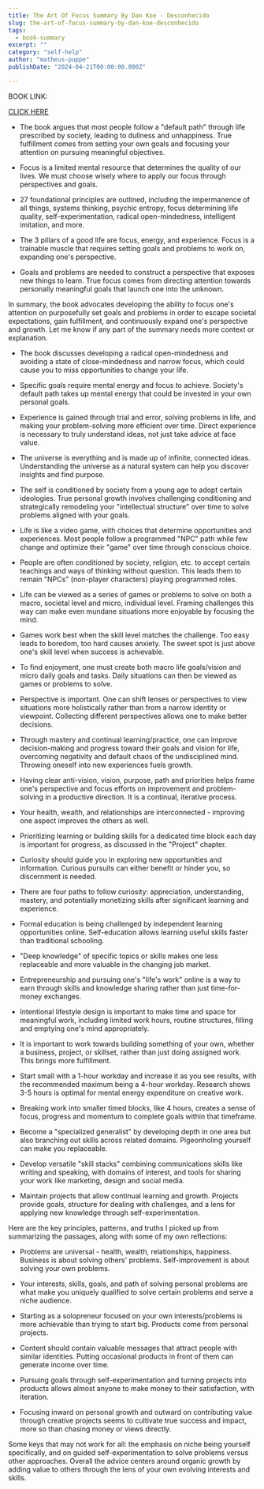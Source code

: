 ```yaml
---
title: The Art Of Focus Summary By Dan Koe - Desconhecido
slug: the-art-of-focus-summary-by-dan-koe-desconhecido
tags: 
  - book-summary
excerpt: ""
category: "self-help"
author: "matheus-puppe"
publishDate: "2024-04-21T00:00:00.000Z"

---
```


BOOK LINK:

[CLICK HERE](https://www.amazon.com/gp/search?ie=UTF8&tag=matheuspupp0a-20&linkCode=ur2&linkId=4410b525877ab397377c2b5e60711c1a&camp=1789&creative=9325&index=books&keywords=the-art-of-focus-summary-by-dan-koe-desconhecido)



- The book argues that most people follow a "default path" through life prescribed by society, leading to dullness and unhappiness. True fulfillment comes from setting your own goals and focusing your attention on pursuing meaningful objectives. 

- Focus is a limited mental resource that determines the quality of our lives. We must choose wisely where to apply our focus through perspectives and goals. 

- 27 foundational principles are outlined, including the impermanence of all things, systems thinking, psychic entropy, focus determining life quality, self-experimentation, radical open-mindedness, intelligent imitation, and more. 

- The 3 pillars of a good life are focus, energy, and experience. Focus is a trainable muscle that requires setting goals and problems to work on, expanding one's perspective. 

- Goals and problems are needed to construct a perspective that exposes new things to learn. True focus comes from directing attention towards personally meaningful goals that launch one into the unknown.

In summary, the book advocates developing the ability to focus one's attention on purposefully set goals and problems in order to escape societal expectations, gain fulfillment, and continuously expand one's perspective and growth. Let me know if any part of the summary needs more context or explanation.

- The book discusses developing a radical open-mindedness and avoiding a state of close-mindedness and narrow focus, which could cause you to miss opportunities to change your life. 

- Specific goals require mental energy and focus to achieve. Society's default path takes up mental energy that could be invested in your own personal goals. 

- Experience is gained through trial and error, solving problems in life, and making your problem-solving more efficient over time. Direct experience is necessary to truly understand ideas, not just take advice at face value.

- The universe is everything and is made up of infinite, connected ideas. Understanding the universe as a natural system can help you discover insights and find purpose. 

- The self is conditioned by society from a young age to adopt certain ideologies. True personal growth involves challenging conditioning and strategically remodeling your "intellectual structure" over time to solve problems aligned with your goals.

- Life is like a video game, with choices that determine opportunities and experiences. Most people follow a programmed "NPC" path while few change and optimize their "game" over time through conscious choice.

- People are often conditioned by society, religion, etc. to accept certain teachings and ways of thinking without question. This leads them to remain "NPCs" (non-player characters) playing programmed roles. 

- Life can be viewed as a series of games or problems to solve on both a macro, societal level and micro, individual level. Framing challenges this way can make even mundane situations more enjoyable by focusing the mind.

- Games work best when the skill level matches the challenge. Too easy leads to boredom, too hard causes anxiety. The sweet spot is just above one's skill level when success is achievable. 

- To find enjoyment, one must create both macro life goals/vision and micro daily goals and tasks. Daily situations can then be viewed as games or problems to solve.

- Perspective is important. One can shift lenses or perspectives to view situations more holistically rather than from a narrow identity or viewpoint. Collecting different perspectives allows one to make better decisions. 

- Through mastery and continual learning/practice, one can improve decision-making and progress toward their goals and vision for life, overcoming negativity and default chaos of the undisciplined mind. Throwing oneself into new experiences fuels growth.

- Having clear anti-vision, vision, purpose, path and priorities helps frame one's perspective and focus efforts on improvement and problem-solving in a productive direction. It is a continual, iterative process.

- Your health, wealth, and relationships are interconnected - improving one aspect improves the others as well. 

- Prioritizing learning or building skills for a dedicated time block each day is important for progress, as discussed in the "Project" chapter. 

- Curiosity should guide you in exploring new opportunities and information. Curious pursuits can either benefit or hinder you, so discernment is needed. 

- There are four paths to follow curiosity: appreciation, understanding, mastery, and potentially monetizing skills after significant learning and experience. 

- Formal education is being challenged by independent learning opportunities online. Self-education allows learning useful skills faster than traditional schooling. 

- "Deep knowledge" of specific topics or skills makes one less replaceable and more valuable in the changing job market. 

- Entrepreneurship and pursuing one's "life's work" online is a way to earn through skills and knowledge sharing rather than just time-for-money exchanges. 

- Intentional lifestyle design is important to make time and space for meaningful work, including limited work hours, routine structures, filling and emptying one's mind appropriately.

- It is important to work towards building something of your own, whether a business, project, or skillset, rather than just doing assigned work. This brings more fulfillment. 

- Start small with a 1-hour workday and increase it as you see results, with the recommended maximum being a 4-hour workday. Research shows 3-5 hours is optimal for mental energy expenditure on creative work. 

- Breaking work into smaller timed blocks, like 4 hours, creates a sense of focus, progress and momentum to complete goals within that timeframe. 

- Become a "specialized generalist" by developing depth in one area but also branching out skills across related domains. Pigeonholing yourself can make you replaceable. 

- Develop versatile "skill stacks" combining communications skills like writing and speaking, with domains of interest, and tools for sharing your work like marketing, design and social media. 

- Maintain projects that allow continual learning and growth. Projects provide goals, structure for dealing with challenges, and a lens for applying new knowledge through self-experimentation.

 Here are the key principles, patterns, and truths I picked up from summarizing the passages, along with some of my own reflections:

- Problems are universal - health, wealth, relationships, happiness. Business is about solving others' problems. Self-improvement is about solving your own problems. 

- Your interests, skills, goals, and path of solving personal problems are what make you uniquely qualified to solve certain problems and serve a niche audience. 

- Starting as a solopreneur focused on your own interests/problems is more achievable than trying to start big. Products come from personal projects. 

- Content should contain valuable messages that attract people with similar identities. Putting occasional products in front of them can generate income over time.

- Pursuing goals through self-experimentation and turning projects into products allows almost anyone to make money to their satisfaction, with iteration. 

- Focusing inward on personal growth and outward on contributing value through creative projects seems to cultivate true success and impact, more so than chasing money or views directly.

Some keys that may not work for all: the emphasis on niche being yourself specifically, and on guided self-experimentation to solve problems versus other approaches. Overall the advice centers around organic growth by adding value to others through the lens of your own evolving interests and skills.